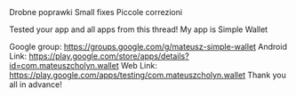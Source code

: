<pl-PL>
Drobne poprawki
</pl-PL>
<en-US>
Small fixes
</en-US>
<it-IT>
Piccole correzioni
</it-IT>

Tested your app and all apps from this thread!
My app is Simple Wallet

Google group:
https://groups.google.com/g/mateusz-simple-wallet
Android Link:
https://play.google.com/store/apps/details?id=com.mateuszcholyn.wallet
Web Link:
https://play.google.com/apps/testing/com.mateuszcholyn.wallet
Thank you all in advance!